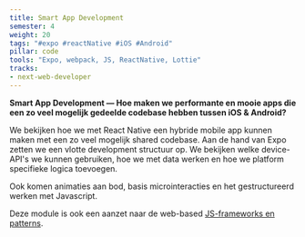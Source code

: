 ```yaml
---
title: Smart App Development
semester: 4
weight: 20
tags: "#expo #reactNative #iOS #Android"
pillar: code
tools: "Expo, webpack, JS, ReactNative, Lottie"
tracks:
- next-web-developer
---
```


**Smart App Development — Hoe maken we performante en mooie apps die een zo veel mogelijk gedeelde codebase hebben tussen iOS & Android?**

We bekijken hoe we met React Native een hybride mobile app kunnen maken met een zo veel mogelijk shared codebase. Aan de hand van Expo zetten we een vlotte development structuur op. We bekijken welke device-API's we kunnen gebruiken, hoe we met data werken en hoe we platform specifieke logica toevoegen.

Ook komen animaties aan bod, basis microinteracties en het gestructureerd werken met Javascript.

Deze module is ook een aanzet naar de web-based [JS-frameworks en patterns](/programma/full-stack-development/).
